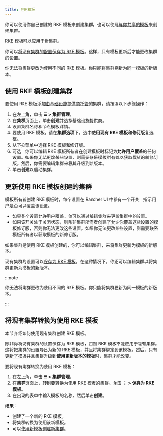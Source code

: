 ```yaml
---
title: 应用模板
---
```


你可以使用你自己创建的 RKE 模板来创建集群，也可以使用[与你共享的模板](access-or-share-templates.md)来创建集群。

RKE 模板可以应用于新集群。

你可以[将现有集群的配置保存为 RKE 模板](#将现有集群转换为使用-rke-模板)。这样，只有模板更新后才能更改集群的设置。

你无法将集群更改为使用不同的 RKE 模板。你只能将集群更新为同一模板的新版本。

## 使用 RKE 模板创建集群

要使用 RKE 模板添加[由基础设施提供商托管](../../launch-kubernetes-with-rancher/launch-kubernetes-with-rancher.md)的集群，请按照以下步骤操作：

1. 在左上角，单击 **☰ > 集群管理**。
1. 在**集群**页面上，单击**创建**并选择基础设施提供商。
1. 设置集群名称和节点模板详情。
1. 要使用 RKE 模板，请在**集群选项**下，选中**使用现有 RKE 模板和修订版**复选框。
1. 从下拉菜单中选择 RKE 模板和修订版。
1. 可选：你可以编辑 RKE 模板所有者在创建模板时标记为**允许用户覆盖**的任何设置。如果你无法更改某些设置，则需要联系模板所有者以获取模板的新修订版。然后，你需要编辑集群来将其升级到新版本。
1. 单击**创建**以启动集群。

## 更新使用 RKE 模板创建的集群

模板所有者创建 RKE 模板时，每个设置在 Rancher UI 中都有一个开关，指示用户是否可以覆盖该设置。

- 如果某个设置允许用户覆盖，你可以通过[编辑集群](../../../../reference-guides/cluster-configuration/cluster-configuration.md)来更新集群中的设置。
- 如果该开关处于关闭状态，则除非集群所有者创建了允许你覆盖这些设置的模板修订版，否则你无法更改这些设置。如果你无法更改某些设置，则需要联系模板所有者以获取模板的新修订版。

如果集群是使用 RKE 模板创建的，你可以编辑集群，来将集群更新为模板的新版本。

现有集群的设置可以[保存为 RKE 模板](#将现有集群转换为使用-rke-模板)。在这种情况下，你还可以编辑集群以将集群更新为模板的新版本。

:::note

你无法将集群更改为使用不同的 RKE 模板。你只能将集群更新为同一模板的新版本。

:::

## 将现有集群转换为使用 RKE 模板

本节介绍如何使用现有集群创建 RKE 模板。

除非你将现有集群的设置保存为 RKE 模板，否则 RKE 模板不能应用于现有集群。这将把集群的设置导出为新的 RKE 模板，并且将集群绑定到该模板。然后，只有[更新了模板](manage-rke1-templates.md#更新模板)并且集群升级到**使用更新版本的模板**时，集群才能改变。

要将现有集群转换为使用 RKE 模板：

1. 在左上角，单击 **☰ > 集群管理**。
1. 在**集群**页面上，转到要转换为使用 RKE 模板的集群。单击 **⋮ > 保存为 RKE 模板**。
1. 在出现的表单中输入模板的名称，然后单击**创建**。

**结果**：

- 创建了一个新的 RKE 模板。
- 将集群转换为使用该新模板。
- 可以[使用新模板创建新集群](#使用-rke-模板创建集群)。